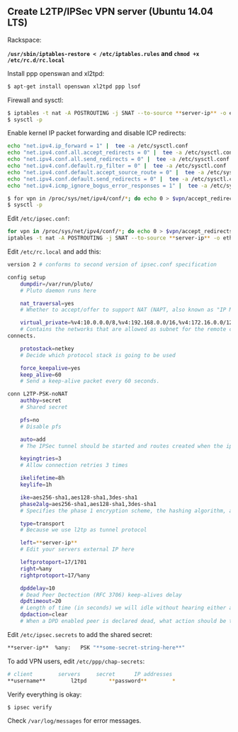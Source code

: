 Create L2TP/IPSec VPN server (Ubuntu 14.04 LTS)
----------------------

Rackspace:

__`/usr/sbin/iptables-restore < /etc/iptables.rules` and `chmod +x /etc/rc.d/rc.local`__

Install ppp openswan and xl2tpd:

```bash
$ apt-get install openswan xl2tpd ppp lsof
```
Firewall and sysctl:

```bash
$ iptables -t nat -A POSTROUTING -j SNAT --to-source **server-ip** -o eth+
$ sysctl -p
```

Enable kernel IP packet forwarding and disable ICP redirects:

```bash
echo "net.ipv4.ip_forward = 1" |  tee -a /etc/sysctl.conf
echo "net.ipv4.conf.all.accept_redirects = 0" |  tee -a /etc/sysctl.conf
echo "net.ipv4.conf.all.send_redirects = 0" |  tee -a /etc/sysctl.conf
echo "net.ipv4.conf.default.rp_filter = 0" |  tee -a /etc/sysctl.conf
echo "net.ipv4.conf.default.accept_source_route = 0" |  tee -a /etc/sysctl.conf
echo "net.ipv4.conf.default.send_redirects = 0" |  tee -a /etc/sysctl.conf
echo "net.ipv4.icmp_ignore_bogus_error_responses = 1" |  tee -a /etc/sysctl.conf
```

```bash
$ for vpn in /proc/sys/net/ipv4/conf/*; do echo 0 > $vpn/accept_redirects; echo 0 > $vpn/send_redirects; done
$ sysctl -p
```

Edit `/etc/ipsec.conf`:

```bash
for vpn in /proc/sys/net/ipv4/conf/*; do echo 0 > $vpn/accept_redirects; echo 0 > $vpn/send_redirects; done
iptables -t nat -A POSTROUTING -j SNAT --to-source **server-ip** -o eth+
```

Edit `/etc/rc.local` and add this:

```bash
version 2 # conforms to second version of ipsec.conf specification

config setup
    dumpdir=/var/run/pluto/
    # Pluto daemon runs here

    nat_traversal=yes
    # Whether to accept/offer to support NAT (NAPT, also known as "IP Masqurade") workaround for IPsec

    virtual_private=%v4:10.0.0.0/8,%v4:192.168.0.0/16,%v4:172.16.0.0/12,%v6:fd00::/8,%v6:fe80::/10
    # Contains the networks that are allowed as subnet for the remote client (the address ranges that may live behind a NAT router through which a client)
connects.

    protostack=netkey
    # Decide which protocol stack is going to be used

    force_keepalive=yes
    keep_alive=60
    # Send a keep-alive packet every 60 seconds.

conn L2TP-PSK-noNAT
    authby=secret
    # Shared secret

    pfs=no
    # Disable pfs

    auto=add
    # The IPSec tunnel should be started and routes created when the ipsec daemon itself starts

    keyingtries=3
    # Allow connection retries 3 times

    ikelifetime=8h
    keylife=1h

    ike=aes256-sha1,aes128-sha1,3des-sha1
    phase2alg=aes256-sha1,aes128-sha1,3des-sha1
    # Specifies the phase 1 encryption scheme, the hashing algorithm, and the diffie-hellman group.

    type=transport
    # Because we use l2tp as tunnel protocol

    left=**server-ip**
    # Edit your servers external IP here

    leftprotoport=17/1701
    right=%any
    rightprotoport=17/%any

    dpddelay=10
    # Dead Peer Dectection (RFC 3706) keep-alives delay
    dpdtimeout=20
    # Length of time (in seconds) we will idle without hearing either an R_U_THERE poll from our peer, or an R_U_THERE_ACK reply.
    dpdaction=clear
    # When a DPD enabled peer is declared dead, what action should be taken. clear means the eroute and SA with both be cleared.
```

Edit `/etc/ipsec.secrets` to add the shared secret:

```bash
**server-ip**  %any:   PSK "**some-secret-string-here**"
```

To add VPN users, edit `/etc/ppp/chap-secrets`:

```bash
# client		servers		secret		IP addresses
**username**		l2tpd		**password**		*
```

Verify everything is okay:

```bash
$ ipsec verify
```

Check `/var/log/messages` for error messages.
